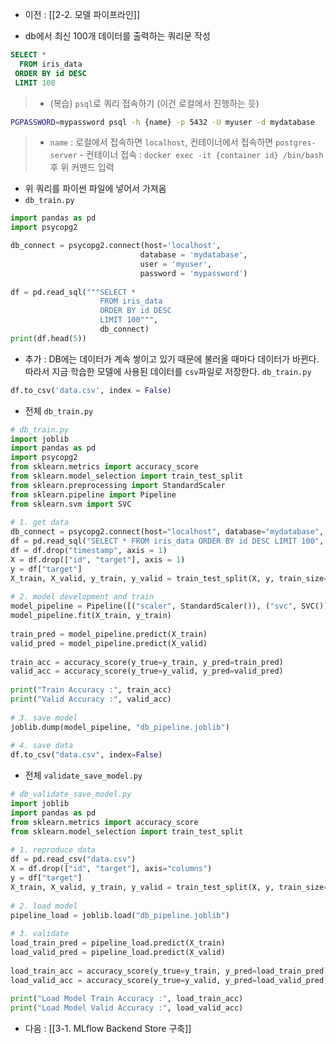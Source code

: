 - 이전 : [[2-2. 모델 파이프라인]]

- db에서 최신 100개 데이터를 출력하는 쿼리문 작성
```SQL
SELECT *
  FROM iris_data
 ORDER BY id DESC
 LIMIT 100  
```

> - (복습) `psql`로 쿼리 접속하기 (이건 로컬에서 진행하는 듯)
```sh
PGPASSWORD=mypassword psql -h {name} -p 5432 -U myuser -d mydatabase
```
>- `name` : 로컬에서 접속하면 `localhost`, 컨테이너에서 접속하면 `postgres-server`
	- 컨테이너 접속 : `docker exec -it {container id} /bin/bash` 후 위 커맨드 입력


- 위 쿼리를 파이썬 파일에 넣어서 가져옴
- `db_train.py`
```python
import pandas as pd
import psycopg2

db_connect = psycopg2.connect(host='localhost',
							 database = 'mydatabase',
							 user = 'myuser',
							 password = 'mypassword')
							 
df = pd.read_sql("""SELECT * 
					FROM iris_data
					ORDER BY id DESC
					LIMIT 100""",
					db_connect)
print(df.head(5))
```

- 추가 : DB에는 데이터가 계속 쌓이고 있기 때문에 불러올 때마다 데이터가 바뀐다. 따라서 지금 학습한 모델에 사용된 데이터를 `csv`파일로 저장한다.
`db_train.py`
```python
df.to_csv('data.csv', index = False)
```

- 전체 `db_train.py`
```python
# db_train.py  
import joblib  
import pandas as pd  
import psycopg2  
from sklearn.metrics import accuracy_score  
from sklearn.model_selection import train_test_split  
from sklearn.preprocessing import StandardScaler  
from sklearn.pipeline import Pipeline  
from sklearn.svm import SVC  
  
# 1. get data  
db_connect = psycopg2.connect(host="localhost", database="mydatabase", user="myuser", password="mypassword")  
df = pd.read_sql("SELECT * FROM iris_data ORDER BY id DESC LIMIT 100", db_connect)  
df = df.drop("timestamp", axis = 1)
X = df.drop(["id", "target"], axis = 1)  
y = df["target"]  
X_train, X_valid, y_train, y_valid = train_test_split(X, y, train_size=0.8, random_state=2022)  
  
# 2. model development and train  
model_pipeline = Pipeline([("scaler", StandardScaler()), ("svc", SVC())])  
model_pipeline.fit(X_train, y_train)  
  
train_pred = model_pipeline.predict(X_train)  
valid_pred = model_pipeline.predict(X_valid)  
  
train_acc = accuracy_score(y_true=y_train, y_pred=train_pred)  
valid_acc = accuracy_score(y_true=y_valid, y_pred=valid_pred)  
  
print("Train Accuracy :", train_acc)  
print("Valid Accuracy :", valid_acc)  
  
# 3. save model  
joblib.dump(model_pipeline, "db_pipeline.joblib")  
  
# 4. save data  
df.to_csv("data.csv", index=False)
```

- 전체 `validate_save_model.py`
```python
# db_validate_save_model.py  
import joblib  
import pandas as pd  
from sklearn.metrics import accuracy_score  
from sklearn.model_selection import train_test_split  
  
# 1. reproduce data  
df = pd.read_csv("data.csv")  
X = df.drop(["id", "target"], axis="columns")  
y = df["target"]  
X_train, X_valid, y_train, y_valid = train_test_split(X, y, train_size=0.8, random_state=2022)  
  
# 2. load model  
pipeline_load = joblib.load("db_pipeline.joblib")  
  
# 3. validate  
load_train_pred = pipeline_load.predict(X_train)  
load_valid_pred = pipeline_load.predict(X_valid)  
  
load_train_acc = accuracy_score(y_true=y_train, y_pred=load_train_pred)  
load_valid_acc = accuracy_score(y_true=y_valid, y_pred=load_valid_pred)  
  
print("Load Model Train Accuracy :", load_train_acc)  
print("Load Model Valid Accuracy :", load_valid_acc)
```

- 다음 : [[3-1. MLflow Backend Store 구축]]